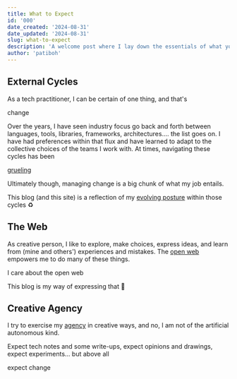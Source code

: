 ```yaml
---
title: What to Expect
id: '000'
date_created: '2024-08-31'
date_updated: '2024-08-31'
slug: what-to-expect
description: 'A welcome post where I lay down the essentials of what you might expect from this blog.'
author: 'patiboh'
---
```


## External Cycles

As a tech practitioner, I can be certain of one thing, and that's

<div class="ff:callout bg:warning:200 maki:block ravioli:xs text:center font:lg shape:mellow">change</div>

Over the years, I have seen industry focus go back and forth between languages, tools, libraries, frameworks, architectures.... the list goes on. I have had preferences within that flux and have learned to adapt to the collective choices of the teams I work with. At times, navigating these cycles has been

<div class="ff:callout magic:dante purgatorio ink:white maki:block text:center ravioli:xs shape:mellow"><a href="/media/road-to-happy-path" class="font:lg">grueling</a></div>

Ultimately though, managing change is a big chunk of what my job entails.

This blog (and this site) is a reflection of my [evolving posture](/doc/decisions) within those cycles ♻️

## The Web

As creative person, I like to explore, make choices, express ideas, and learn from (mine and others') experiences and mistakes. The [open web](https://www.w3.org/wiki/Open_Web_Platform) empowers me to do many of these things.

<div class="ff:callout bg:primary:300 ink:white maki:block ravioli:xs text:center font:lg shape:mellow">I care about the open web</div>

This blog is my way of expressing that 🩷

## Creative Agency

I try to exercise my [agency](https://www.recurse.com/self-directives) in creative ways, and no, I am not of the artificial autonomous kind.

Expect tech notes and some write-ups, expect opinions and drawings, expect experiments... but above all

<div class="ff:callout magic:bleu ink:white maki:block text:center ravioli:md text:center font:lg shape:mellow">expect change</div>
